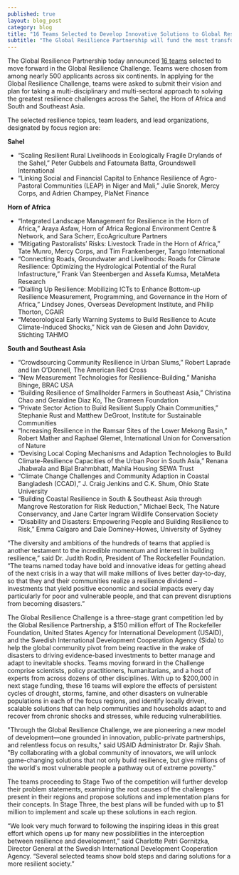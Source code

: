 ```yaml
---
published: true
layout: blog_post
category: blog
title: "16 Teams Selected to Develop Innovative Solutions to Global Resilience Challenges"
subtitle: "The Global Resilience Partnership will fund the most transformative solutions with up to $1 million for implementation and continued innovation"
---
```


The Global Resilience Partnership today announced [16 teams](/teams) selected to move forward in the Global Resilience Challenge. Teams were chosen from among nearly 500 applicants across six continents. In applying for the Global Resilience Challenge, teams were asked to submit their vision and plan for taking a multi-disciplinary and multi-sectoral approach to solving the greatest resilience challenges across the Sahel, the Horn of Africa and South and Southeast Asia. 

The selected resilience topics, team leaders, and lead organizations, designated by focus region are:

**Sahel**  

* “Scaling Resilient Rural Livelihoods in Ecologically Fragile Drylands of the Sahel,” Peter Gubbels and Fatoumata Batta,  Groundswell International 
* “Linking Social and Financial Capital to Enhance Resilience of Agro-Pastoral Communities (LEAP) in Niger and Mali,” Julie Snorek, Mercy Corps, and Adrien Champey, PlaNet Finance 

**Horn of Africa**  

* “Integrated Landscape Management for Resilience in the Horn of Africa,” Araya Asfaw, Horn of Africa Regional Environment Centre & Network, and Sara Scherr, EcoAgriculture Partners 
* “Mitigating Pastoralists’ Risks: Livestock Trade in the Horn of Africa,” Tate Munro, Mercy Corps, and Tim Frankenberger, Tango International  
* “Connecting Roads, Groundwater and Livelihoods: Roads for Climate Resilience: Optimizing the Hydrological Potential of the Rural Infastructure,” Frank Van Steenbergen and Assefa Kumsa, MetaMeta Research  
* “Dialling Up Resilience: Mobilizing ICTs to Enhance Bottom-up Resilience Measurement, Programming, and Governance in the Horn of Africa,” Lindsey Jones, Overseas Development Institute, and Philip Thorton, CGAIR  
* “Meteorological Early Warning Systems to Build Resilience to Acute Climate-Induced Shocks,” Nick van de Giesen and John Davidov, Stichting TAHMO 

**South and Southeast Asia**  

* “Crowdsourcing Community Resilience in Urban Slums,” Robert Laprade and Ian O’Donnell, The American Red Cross 
* “New Measurement Technologies for Resilience-Building,” Manisha Bhinge, BRAC USA 
* “Building Resilience of Smallholder Farmers in Southeast Asia,” Christina Chao and Geraldine Diaz Ko, The Grameen Foundation  
* “Private Sector Action to Build Resilient Supply Chain Communities,” Stephanie Rust and Matthew DeGroot, Institute for Sustainable Communities 
* “Increasing Resilience in the Ramsar Sites of the Lower Mekong Basin,” Robert Mather and Raphael Glemet, International Union for Conversation of Nature 
* “Devising Local Coping Mechanisms and Adaption Technologies to Build Climate-Resilience Capacities of the Urban Poor in South Asia,” Renana Jhabwala and Bijal Brahmbhatt, Mahila Housing SEWA Trust 
* “Climate Change Challenges and Community Adaption in Coastal Bangladesh (CCAD),” J. Craig Jenkins and C.K. Shum, Ohio State University 
* “Building Coastal Resilience in South & Southeast Asia through Mangrove Restoration for Risk Reduction,” Michael Beck, The Nature Conservancy, and Jane Carter Ingram Wildlife Conservation Society  
* “Disability and Disasters: Empowering People and Building Resilience to Risk,” Emma Calgaro and Dale Dominey-Howes, University of Sydney 

“The diversity and ambitions of the hundreds of teams that applied is another testament to the incredible momentum and interest in building resilience,” said Dr. Judith Rodin, President of The Rockefeller Foundation.  “The teams named today have bold and innovative ideas for getting ahead of the next crisis in a way that will make millions of lives better day-to-day, so that they and their communities realize a resilience dividend – investments that yield positive economic and social impacts every day particularly for poor and vulnerable people, and that can prevent disruptions from becoming disasters.”  

The Global Resilience Challenge is a three-stage grant competition led by the Global Resilience Partnership, a $150 million effort of The Rockefeller Foundation, United States Agency for International Development (USAID), and the Swedish International Development Cooperation Agency (Sida) to help the global community pivot from being reactive in the wake of disasters to driving evidence-based investments to better manage and adapt to inevitable shocks. Teams moving forward in the Challenge comprise scientists, policy practitioners, humanitarians, and a host of experts from across dozens of other disciplines. With up to $200,000 in next stage funding, these 16 teams will explore the effects of persistent cycles of drought, storms, famine, and other disasters on vulnerable populations in each of the focus regions, and identify locally driven, scalable solutions that can help communities and households adapt to and recover from chronic shocks and stresses, while reducing vulnerabilities. 

"Through the Global Resilience Challenge, we are pioneering a new model of development—one grounded in innovation, public-private partnerships, and relentless focus on results," said USAID Administrator Dr. Rajiv Shah. "By collaborating with a global community of innovators, we will unlock game-changing solutions that not only build resilience, but give millions of the world's most vulnerable people a pathway out of extreme poverty."

The teams proceeding to Stage Two of the competition will further develop their problem statements, examining the root causes of the challenges present in their regions and propose solutions and implementation plans for their concepts. In Stage Three, the best plans will be funded with up to $1 million to implement and scale up these solutions in each region.  

“We look very much forward to following the inspiring ideas in this great effort which opens up for many new possibilities in the interception between resilience and development,” said Charlotte Petri Gornitzka, Director General at the Swedish International Development Cooperation Agency. “Several selected teams show bold steps and daring solutions for a more resilient society.”
